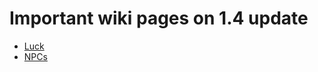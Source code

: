 # Important wiki pages on 1.4 update
- [Luck](https://terraria.gamepedia.com/Luck)
- [NPCs](https://terraria.gamepedia.com/NPCs)
